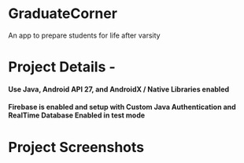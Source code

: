 # GraduateCorner
An app to prepare students for life after varsity

# Project Details - 
#### Use Java, Android API 27, and AndroidX / Native Libraries enabled
#### Firebase is enabled and setup with Custom Java Authentication and RealTime Database Enabled in test mode

# Project Screenshots

